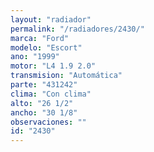 ```yaml
---
layout: "radiador"
permalink: "/radiadores/2430/"
marca: "Ford"
modelo: "Escort"
ano: "1999"
motor: "L4 1.9 2.0"
transmision: "Automática"
parte: "431242"
clima: "Con clima"
alto: "26 1/2"
ancho: "30 1/8"
observaciones: ""
id: "2430"
---
```


